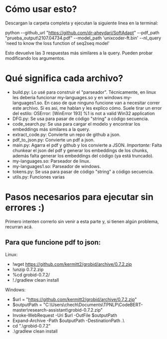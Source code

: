 # Cómo usar esto?
Descargan la carpeta completa y ejecutan la siguiente linea en la terminal:

python --github_url "https://github.com/dr-aheydari/SoftAdapt" --pdf_path "prueba_output\\2107.04734.pdf" --model_path 'unixcoder-ft.bin' --nl_query 'need to know the loss function of seq2seq model'

Esto devuelve las 3 respuestas más similares a la query. Pueden probar modificando los argumentos.

# Qué significa cada archivo?
   - build.py: Lo usé para construir el "parseador". Técnicamente, en linux les deberia funcionar my-languages.so y en windows my-languages1.so. En caso de que ninguno funcione van a necesitar correr este archivo. Si es asi, me hablan y les explico cómo.
     Suele tirar un error del estilo: OSError: [WinError 193] %1 is not a valid Win32 application
   - DFG.py: Se usa para pasar de código "string" a código secuencia.
   - code_search.py: Se usa para cargar el modelo y encontrar los embeddings más similares a la query.
   - extract_code.py: Convierte un repo de github a json.
   - pdf_to_json.py: Convierte un pdf a json.
   - main.py: Agarra el pdf y github y los convierte a JSON. *Importante:* Falta chunkear el json del pdf y generar los embeddings de los chunks, además falta generar los embeddings del código (ya está truncado).
   - my-languages.so: Parseador de linux.
   - my-languages1.so: Parseador de windows.
   - tokens.py: Se usa para pasar de código "string" a código secuencia.
   - utils.py: Funciones varias

# Pasos necesarios para ejecutar sin errores :)
Primero intenten correrlo sin venir a esta parte y, si tienen algún problema, recurran acá.

## Para que funcione pdf to json: 
   Linux:
   - !wget https://github.com/kermitt2/grobid/archive/0.7.2.zip
   - !unzip 0.7.2.zip
   - %cd grobid-0.7.2/
   - !./gradlew clean install

   Windows:
   - $url = "https://github.com/kermitt2/grobid/archive/0.7.2.zip"
   - $outputPath = "C:\Users\chech\Documents\TPNLP\CodeBERT-master\research-assistant\grobid-0.7.2.zip"
   - Invoke-WebRequest -Uri $url -OutFile $outputPath
   - Expand-Archive -Path $outputPath -DestinationPath .\
   - cd ".\grobid-0.7.2"
   - .\gradlew clean install
   

  
